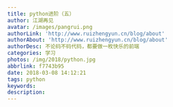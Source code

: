 ```yaml
---
title: python进阶（五）
author: 江湖再见
avatar: /images/pangrui.png
authorLink: 'http://www.ruizhengyun.cn/blog/about'
authorAbout: 'http://www.ruizhengyun.cn/blog/about'
authorDesc: 不论码不码代码，都要做一枚快乐的前端
categories: 学习
photos: /img/2018/python.jpg
abbrlink: f7743b95
date: 2018-03-08 14:12:21
tags: python
keywords:
description:
---
```

